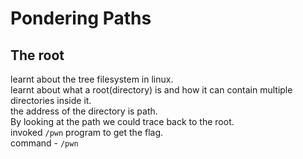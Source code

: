 # Pondering Paths
## The root
learnt about the tree filesystem in linux. <br>
learnt about what a root(directory) is and how it can contain multiple directories inside it. <br>
the address of the directory is path. <br>
By looking at the path we could trace back to the root. <br>
invoked `/pwn` program to get the flag. <br>
command - `/pwn`
